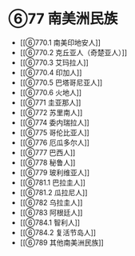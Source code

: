 # ⑥77 南美洲民族

- [[⑥770.1 南美印地安人]]
- [[⑥770.2 克丘亚人（奇楚亚人）]]
- [[⑥770.3 艾玛拉人]]
- [[⑥770.4 印加人]]
- [[⑥770.5 巴塔哥尼亚人]]
- [[⑥770.6 火地人]]
- [[⑥771 圭亚那人]]
- [[⑥772 苏里南人]]
- [[⑥774 委内瑞拉人]]
- [[⑥775 哥伦比亚人]]
- [[⑥776 厄瓜多尔人]]
- [[⑥777 巴西人]]
- [[⑥778 秘鲁人]]
- [[⑥779 玻利维亚人]]
- [[⑥781.1 巴拉圭人]]
- [[⑥781.2 瓜拉尼人]]
- [[⑥782 乌拉圭人]]
- [[⑥783 阿根廷人]]
- [[⑥784.1 智利人]]
- [[⑥784.2 复活节岛人]]
- [[⑥789 其他南美洲民族]]
